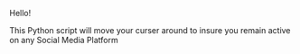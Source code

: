Hello! 


This Python script will move your curser around to insure you remain active on any Social Media Platform
